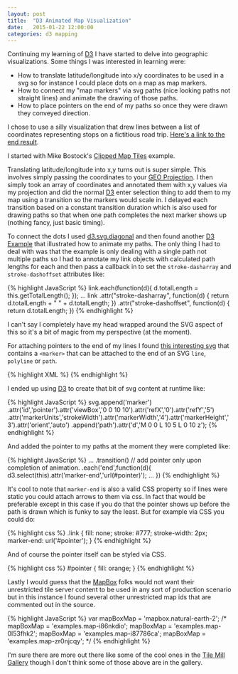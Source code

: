```yaml
---
layout: post
title:  "D3 Animated Map Visualization"
date:   2015-01-22 12:00:00
categories: d3 mapping
---
```

Continuing my learning of [D3] I have started to delve into geographic visualizations.  Some things I was interested in learning were:

- How to translate latitude/longitude into x/y coordinates to be used in a svg so for instance I could place dots on a map as map markers.
- How to connect my "map markers" via svg paths (nice looking paths not straight lines) and animate the drawing of those paths.
- How to place pointers on the end of my paths so once they were drawn they conveyed direction.

I chose to use a silly visualization that drew lines between a list of coordinates representing stops on a fictitious road trip.  [Here's a link to the end result](/d3-trip/).

I started with Mike Bostock's [Clipped Map Tiles](http://bl.ocks.org/mbostock/4150951) example.

Translating latitude/longitude into x,y turns out is super simple.  This involves simply passing the coordinates to your [GEO Projection](https://github.com/mbostock/d3/wiki/Geo-Projections).  I then simply took an array of coordinates and annotated them with x,y values via my projection and did the normal [D3] enter selection thing to add them to my map using a transition so the markers would scale in.  I delayed each transition based on a constant transition duration which is also used for drawing paths so that when one path completes the next marker shows up (nothing fancy, just basic timing).

To connect the dots I used [d3.svg.diagonal](https://github.com/mbostock/d3/wiki/SVG-Shapes#diagonal) and then found another [D3 Example](http://bl.ocks.org/duopixel/4063326) that illustrated how to animate my paths.  The only thing I had to deal with was that the example is only dealing with a single path not multiple paths so I had to annotate my link objects with calculated path lengths for each and then pass a callback in to set the `stroke-dasharray` and `stroke-dashoffset` attributes like:

{% highlight JavaScript %}
link.each(function(d){
  d.totalLength = this.getTotalLength();
});
...
link
  .attr("stroke-dasharray", function(d) { return d.totalLength + " " + d.totalLength; })
  .attr("stroke-dashoffset", function(d) { return d.totalLength; })
{% endhighlight %}

I can't say I completely have my head wrapped around the SVG aspect of this so it's a bit of magic from my perspective (at the moment).

For attaching pointers to the end of my lines I found [this interesting svg](http://xn--dahlstrm-t4a.net/svg/markers/simple-marker.svg) that contains a `<marker>` that can be attached to the end of an SVG `line`, `polyline` or `path`.

{% highlight XML %}
<marker id="triangle"
  viewBox="0 0 10 10" refX="0" refY="5"
  markerUnits="strokeWidth"
  markerWidth="4" markerHeight="3"
  orient="auto">
  <path d="M 0 0 L 10 5 L 0 10 z" />
</marker>
{% endhighlight %}

I ended up using [D3] to create that bit of svg content at runtime like:

{% highlight JavaScript %}
svg.append('marker')
 .attr('id','pointer').attr('viewBox','0 0 10 10').attr('refX','0').attr('refY','5')
 .attr('markerUnits','strokeWidth').attr('markerWidth','4').attr('markerHeight','3').attr('orient','auto')
 .append('path').attr('d','M 0 0 L 10 5 L 0 10 z');
{% endhighlight %}

And added the pointer to my paths at the moment they were completed like:

{% highlight JavaScript %}
...
.transition()
  // add pointer only upon completion of animation.
  .each('end',function(d){
    d3.select(this).attr('marker-end','url(#pointer)');
    ...
  })
{% endhighlight %}

It's cool to note that `marker-end` is also a valid CSS property so if lines were static you could attach arrows to them via css.  In fact that would be preferable except in this case if you do that the pointer shows up before the path is drawn which is funky to say the least.  But for example via CSS you could do:

{% highlight css %}
.link {
  fill: none;
  stroke: #777;
  stroke-width: 2px;
  marker-end: url('#pointer');
}
{% endhighlight %}

And of course the pointer itself can be styled via CSS.

{% highlight css %}
#pointer {
  fill: orange;
}
{% endhighlight %}

Lastly I would guess that the [MapBox] folks would not want their unrestricted tile server content to be used in any sort of production scenario but in this instance I found several other unrestricted map ids that are commented out in the source.

{% highlight JavaScript %}
var mapBoxMap = 'mapbox.natural-earth-2';
/*
mapBoxMap = 'examples.map-i86nkdio';
mapBoxMap = 'examples.map-0l53fhk2';
mapBoxMap = 'examples.map-i87786ca';
mapBoxMap = 'examples.map-zr0njcqy';
*/
{% endhighlight %}

I'm sure there are more out there like some of the cool ones in the [Tile Mill Gallery](https://www.mapbox.com/tilemill/#gallery) though I don't think some of those above are in the gallery.


[D3]: http://d3js.org
[MapBox]: http://mapbox.com